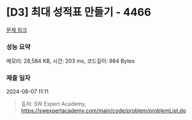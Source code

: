 # [D3] 최대 성적표 만들기 - 4466 

[문제 링크](https://swexpertacademy.com/main/code/problem/problemDetail.do?contestProbId=AWOUfCJ6qVMDFAWg) 

### 성능 요약

메모리: 28,584 KB, 시간: 203 ms, 코드길이: 984 Bytes

### 제출 일자

2024-08-07 11:11



> 출처: SW Expert Academy, https://swexpertacademy.com/main/code/problem/problemList.do